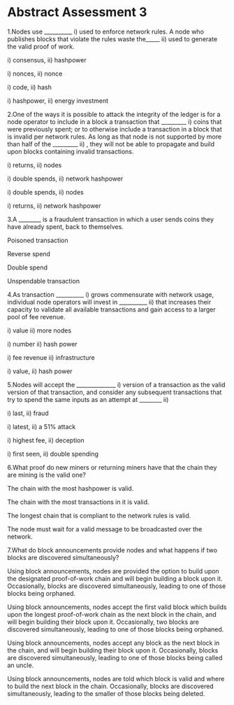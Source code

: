 # Abstract Assessment 3

1.Nodes use \_\_\_\_\_\_\_\_\_\_ i) used to enforce network rules. A node who publishes blocks that violate the rules waste the\_\_\_\_\_ ii) used to generate the valid proof of work.

i) consensus, ii) hashpower

i) nonces, ii) nonce

i) code, ii) hash

i) hashpower, ii) energy investment

&#x20;

2.One of the ways it is possible to attack the integrity of the ledger is for a node operator to include in a block a transaction that \_\_\_\_\_\_\_\_\_ i) coins that were previously spent; or to otherwise include a transaction in a block that is invalid per network rules. As long as that node is not supported by more than half of the \_\_\_\_\_\_\_\_\_ ii) , they will not be able to propagate and build upon blocks containing invalid transactions.

i) returns, ii) nodes

i) double spends, ii) network hashpower

i) double spends, ii) nodes

i) returns, ii) network hashpower

&#x20;

3.A \_\_\_\_\_\_\_\_ is a fraudulent transaction in which a user sends coins they have already spent, back to themselves.

Poisoned transaction

Reverse spend

Double spend

Unspendable transaction

4.As transaction \_\_\_\_\_\_\_\_\_\_ i) grows commensurate with network usage, individual node operators will invest in \_\_\_\_\_\_\_\_\_\_ ii) that increases their capacity to validate all available transactions and gain access to a larger pool of fee revenue.

i) value ii) more nodes

i) number ii) hash power

&#x20;i) fee revenue ii) infrastructure

&#x20;i) value, ii) hash power

&#x20;

5.Nodes will accept the \_\_\_\_\_\_\_\_\_\_\_\_\_\_ i) version of a transaction as the valid version of that transaction, and consider any subsequent transactions that try to spend the same inputs as an attempt at \_\_\_\_\_\_\_\_ ii)

i) last, ii) fraud

&#x20;i) latest, ii) a 51% attack

&#x20;i) highest fee, ii) deception

&#x20;i) first seen, ii) double spending

&#x20;

6.What proof do new miners or returning miners have that the chain they are mining is the valid one?

The chain with the most hashpower is valid.

The chain with the most transactions in it is valid.

&#x20;The longest chain that is compliant to the network rules is valid.

&#x20;The node must wait for a valid message to be broadcasted over the network.

&#x20;

7.What do block announcements provide nodes and what happens if two blocks are discovered simultaneously?

Using block announcements, nodes are provided the option to build upon the designated proof-of-work chain and will begin building a block upon it. Occasionally, blocks are discovered simultaneously, leading to one of those blocks being orphaned.

&#x20;Using block announcements, nodes accept the first valid block which builds upon the longest proof-of-work chain as the next block in the chain, and will begin building their block upon it. Occasionally, two blocks are discovered simultaneously, leading to one of those blocks being orphaned.

&#x20;Using block announcements, nodes accept any block as the next block in the chain, and will begin building their block upon it. Occasionally, blocks are discovered simultaneously, leading to one of those blocks being called an uncle.

&#x20;Using block announcements, nodes are told which block is valid and where to build the next block in the chain. Occasionally, blocks are discovered simultaneously, leading to the smaller of those blocks being deleted.
